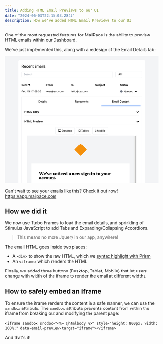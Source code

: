 ```yaml
---
title: Adding HTML Email Previews to our UI
date: "2024-06-03T22:15:03.284Z"
description: How we've added HTML Email Previews to our UI 
---
```


One of the most requested features for MailPace is the ability to preview HTML emails within our Dashboard.

We've just implemented this, along with a redesign of the Email Details tab:

![HTML Email Preview with Tabs](../assets/html-email-preview.png)

Can't wait to see your emails like this? Check it out now! https://app.mailpace.com

## How we did it

We now use Turbo Frames to load the email details, and sprinkling of Stimulus JavaScript to add Tabs and Expanding/Collapsing Accordions.

> This means no more Jquery in our app, anywhere!

The email HTML goes inside two places:
- A `<div>` to show the raw HTML, which we [syntax highlight with Prism](./adding-code-syntax-highlighting/)
- An `<iframe>` which renders the HTML

Finally, we added three buttons (Desktop, Tablet, Mobile) that let users change with width of the iframe to render the email at different widths.

## How to safely embed an iframe

To ensure the iframe renders the content in a safe manner, we can use the `sandbox` attribute. The `sandbox` attribute prevents content from within the iframe from breaking out and modifying the parent page:

`<iframe sandbox srcdoc="<%= @htmlbody %>" style="height: 800px; width: 100%;" data-email-preview-target="iframe"></iframe>`

And that's it!